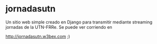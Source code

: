 jornadasutn
===========

Un sitio web simple creado en Django para transmitir mediante streaming jornadas de la UTN-FRRe. Se puede ver corriendo en

http://jornadasutn.w3bex.com ;)
